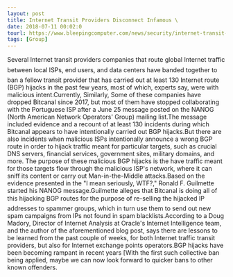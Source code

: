 ```yaml
---
layout: post
title: Internet Transit Providers Disconnect Infamous \
date: 2018-07-11 00:02:0
tourl: https://www.bleepingcomputer.com/news/security/internet-transit-providers-disconnect-infamous-bgp-hijack-factory/
tags: [Group]
---
```

Several Internet transit providers companies that route global Internet traffic between local ISPs, end users, and data centers have banded together to ban a fellow transit provider that has carried out at least 130 Internet route (BGP) hijacks in the past few years, most of which, experts say, were with malicious intent.Currently, Similarly, Some of these companies have dropped Bitcanal since 2017, but most of them have stopped collaborating with the Portuguese ISP after a June 25 message posted on the NANOG (North American Network Operators' Group) mailing list.The message included evidence and a recount of at least 130 incidents during which Bitcanal appears to have intentionally carried out BGP hijacks.But there are also incidents when malicious ISPs intentionally announce a wrong BGP route in order to hijack traffic meant for particular targets, such as crucial DNS servers, financial services, government sites, military domains, and more. The purpose of these malicious BGP hijacks is the have traffic meant for those targets flow through the malicious ISP's network, where it can sniff its content or carry out Man-in-the-Middle attacks.Based on the evidence presented in the "I mean seriously, WTF?," Ronald F. Guilmette started his NANOG message.Guilmette alleges that Bitcanal is doing all of this hijacking BGP routes for the purpose of re-selling the hijacked IP addresses to spammer groups, which in turn use them to send out new spam campaigns from IPs not found in spam blacklists.According to a Doug Madory, Director of Internet Analysis at Oracle's Internet Intelligence team, and the author of the aforementioned blog post, says there are lessons to be learned from the past couple of weeks, for both Internet traffic transit providers, but also for Internet exchange points operators.BGP hijacks have been becoming rampant in recent years [With the first such collective ban being applied, maybe we can now look forward to quicker bans to other known offenders.